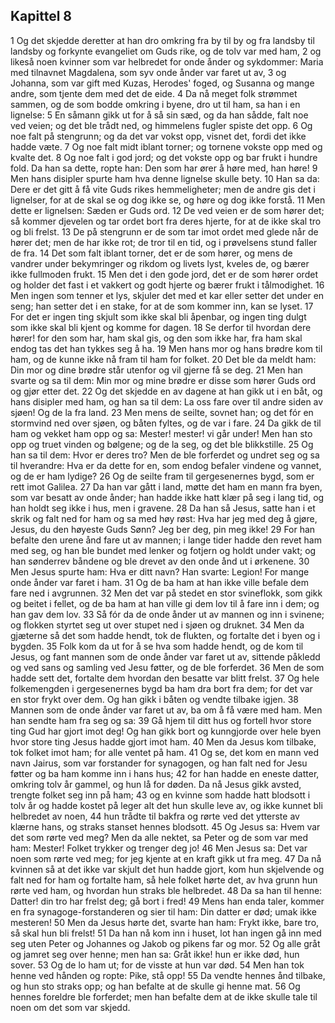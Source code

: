 ## Kapittel 8

1 Og det skjedde deretter at han dro omkring fra by til by og fra landsby til landsby og forkynte evangeliet om Guds rike, og de tolv var med ham,
2 og likeså noen kvinner som var helbredet for onde ånder og sykdommer: Maria med tilnavnet Magdalena, som syv onde ånder var faret ut av,
3 og Johanna, som var gift med Kuzas, Herodes' foged, og Susanna og mange andre, som tjente dem med det de eide.
4 Da nå meget folk strømmet sammen, og de som bodde omkring i byene, dro ut til ham, sa han i en lignelse:
5 En såmann gikk ut for å så sin sæd, og da han sådde, falt noe ved veien; og det ble trådt ned, og himmelens fugler spiste det opp.
6 Og noe falt på stengrunn; og da det var vokst opp, visnet det, fordi det ikke hadde væte.
7 Og noe falt midt iblant torner; og tornene vokste opp med og kvalte det.
8 Og noe falt i god jord; og det vokste opp og bar frukt i hundre fold. Da han sa dette, ropte han: Den som har ører å høre med, han høre!
9 Men hans disipler spurte ham hva denne lignelse skulle bety.
10 Han sa da: Dere er det gitt å få vite Guds rikes hemmeligheter; men de andre gis det i lignelser, for at de skal se og dog ikke se, og høre og dog ikke forstå.
11 Men dette er lignelsen: Sæden er Guds ord.
12 De ved veien er de som hører det; så kommer djevelen og tar ordet bort fra deres hjerte, for at de ikke skal tro og bli frelst.
13 De på stengrunn er de som tar imot ordet med glede når de hører det; men de har ikke rot; de tror til en tid, og i prøvelsens stund faller de fra.
14 Det som falt iblant torner, det er de som hører, og mens de vandrer under bekymringer og rikdom og livets lyst, kveles de, og bærer ikke fullmoden frukt.
15 Men det i den gode jord, det er de som hører ordet og holder det fast i et vakkert og godt hjerte og bærer frukt i tålmodighet.
16 Men ingen som tenner et lys, skjuler det med et kar eller setter det under en seng; han setter det i en stake, for at de som kommer inn, kan se lyset.
17 For det er ingen ting skjult som ikke skal bli åpenbar, og ingen ting dulgt som ikke skal bli kjent og komme for dagen.
18 Se derfor til hvordan dere hører! for den som har, ham skal gis, og den som ikke har, fra ham skal endog tas det han tykkes seg å ha.
19 Men hans mor og hans brødre kom til ham, og de kunne ikke nå fram til ham for folket.
20 Det ble da meldt ham: Din mor og dine brødre står utenfor og vil gjerne få se deg.
21 Men han svarte og sa til dem: Min mor og mine brødre er disse som hører Guds ord og gjør etter det.
22 Og det skjedde en av dagene at han gikk ut i en båt, og hans disipler med ham, og han sa til dem: La oss fare over til andre siden av sjøen! Og de la fra land.
23 Men mens de seilte, sovnet han; og det fór en stormvind ned over sjøen, og båten fyltes, og de var i fare.
24 Da gikk de til ham og vekket ham opp og sa: Mester! mester! vi går under! Men han sto opp og truet vinden og bølgene; og de la seg, og det ble blikkstille.
25 Og han sa til dem: Hvor er deres tro? Men de ble forferdet og undret seg og sa til hverandre: Hva er da dette for en, som endog befaler vindene og vannet, og de er ham lydige?
26 Og de seilte fram til gergesenernes bygd, som er rett imot Galilea.
27 Da han var gått i land, møtte det ham en mann fra byen, som var besatt av onde ånder; han hadde ikke hatt klær på seg i lang tid, og han holdt seg ikke i hus, men i gravene.
28 Da han så Jesus, satte han i et skrik og falt ned for ham og sa med høy røst: Hva har jeg med deg å gjøre, Jesus, du den høyeste Guds Sønn? Jeg ber deg, pin meg ikke!
29 For han befalte den urene ånd fare ut av mannen; i lange tider hadde den revet ham med seg, og han ble bundet med lenker og fotjern og holdt under vakt; og han sønderrev båndene og ble drevet av den onde ånd ut i ørkenene.
30 Men Jesus spurte ham: Hva er ditt navn? Han svarte: Legion! For mange onde ånder var faret i ham.
31 Og de ba ham at han ikke ville befale dem fare ned i avgrunnen.
32 Men det var på stedet en stor svineflokk, som gikk og beitet i fellet, og de ba ham at han ville gi dem lov til å fare inn i dem; og han gav dem lov.
33 Så fór da de onde ånder ut av mannen og inn i svinene; og flokken styrtet seg ut over stupet ned i sjøen og druknet.
34 Men da gjæterne så det som hadde hendt, tok de flukten, og fortalte det i byen og i bygden.
35 Folk kom da ut for å se hva som hadde hendt, og de kom til Jesus, og fant mannen som de onde ånder var faret ut av, sittende påkledd og ved sans og samling ved Jesu føtter, og de ble forferdet.
36 Men de som hadde sett det, fortalte dem hvordan den besatte var blitt frelst.
37 Og hele folkemengden i gergesenernes bygd ba ham dra bort fra dem; for det var en stor frykt over dem. Og han gikk i båten og vendte tilbake igjen.
38 Mannen som de onde ånder var faret ut av, ba om å få være med ham. Men han sendte ham fra seg og sa:
39 Gå hjem til ditt hus og fortell hvor store ting Gud har gjort imot deg! Og han gikk bort og kunngjorde over hele byen hvor store ting Jesus hadde gjort imot ham.
40 Men da Jesus kom tilbake, tok folket imot ham; for alle ventet på ham.
41 Og se, det kom en mann ved navn Jairus, som var forstander for synagogen, og han falt ned for Jesu føtter og ba ham komme inn i hans hus;
42 for han hadde en eneste datter, omkring tolv år gammel, og hun lå for døden. Da nå Jesus gikk avsted, trengte folket seg inn på ham;
43 og en kvinne som hadde hatt blodsott i tolv år og hadde kostet på leger alt det hun skulle leve av, og ikke kunnet bli helbredet av noen,
44 hun trådte til bakfra og rørte ved det ytterste av klærne hans, og straks stanset hennes blodsott.
45 Og Jesus sa: Hvem var det som rørte ved meg? Men da alle nektet, sa Peter og de som var med ham: Mester! Folket trykker og trenger deg jo!
46 Men Jesus sa: Det var noen som rørte ved meg; for jeg kjente at en kraft gikk ut fra meg.
47 Da nå kvinnen så at det ikke var skjult det hun hadde gjort, kom hun skjelvende og falt ned for ham og fortalte ham, så hele folket hørte det, av hva grunn hun rørte ved ham, og hvordan hun straks ble helbredet.
48 Da sa han til henne: Datter! din tro har frelst deg; gå bort i fred!
49 Mens han enda taler, kommer en fra synagoge-forstanderen og sier til ham: Din datter er død; umak ikke mesteren!
50 Men da Jesus hørte det, svarte han ham: Frykt ikke, bare tro, så skal hun bli frelst!
51 Da han nå kom inn i huset, lot han ingen gå inn med seg uten Peter og Johannes og Jakob og pikens far og mor.
52 Og alle gråt og jamret seg over henne; men han sa: Gråt ikke! hun er ikke død, hun sover.
53 Og de lo ham ut; for de visste at hun var død.
54 Men han tok henne ved hånden og ropte: Pike, stå opp!
55 Da vendte hennes ånd tilbake, og hun sto straks opp; og han befalte at de skulle gi henne mat.
56 Og hennes foreldre ble forferdet; men han befalte dem at de ikke skulle tale til noen om det som var skjedd.
